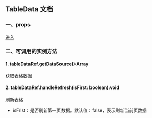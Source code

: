 ## TableData 文档

### 一、props

[进入](./propTypes.js)

### 二、可调用的实例方法

#### 1. tableDataRef.getDataSource():Array<any>

获取表格数据

#### 2. tableDataRef.handleRefresh(isFirst: boolean):void

刷新表格

- isFrist：是否刷新第一页数据。默认值：false，表示刷新当前页数据
